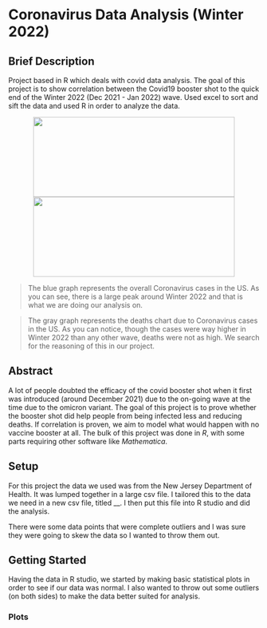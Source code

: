 # Coronavirus Data Analysis (Winter 2022)

## Brief Description
Project based in R which deals with covid data analysis. The goal of this project is to show correlation between the Covid19 booster shot to the quick end of the Winter 2022 (Dec 2021 - Jan 2022) wave. Used excel to sort and sift the data and used R in order to analyze the data.

<p align="center">
  <img 
    width="403.2"
    height="160"
    src="https://github.com/akhilvreddy/CovidDataAnalysis/blob/main/CovidProject/uscovidgraph.png"
  >
  <img 
    width="403.2"
    height="160"
    src="https://github.com/akhilvreddy/CovidDataAnalysis/blob/main/CovidProject/uscoviddeathgraph.png"
  >
</p>

> The blue graph represents the overall Coronavirus cases in the US. As you can see, there is a large peak around Winter 2022 and that is what we are doing our analysis on. 

> The gray graph represents the deaths chart due to Coronavirus cases in the US. As you can notice, though the cases were way higher in Winter 2022 than any other wave, deaths were not as high. We search for the reasoning of this in our project.

## Abstract
A lot of people doubted the efficacy of the covid booster shot when it first was introduced (around December 2021) due to the on-going wave at the time due to the omicron variant. The goal of this project is to prove whether the booster shot did help people from being infected less and reducing deaths. If correlation is proven, we aim to model what would happen with no vaccine booster at all. The bulk of this project was done in _R_, with some parts requiring other software like _Mathematica_.

## Setup 
For this project the data we used was from the New Jersey Department of Health. It was lumped together in a large csv file. I tailored this to the data we need in a new csv file, titled __. I then put this file into R studio and did the analysis.

There were some data points that were complete outliers and I was sure they were going to skew the data so I wanted to throw them out. 


## Getting Started
Having the data in R studio, we started by making basic statistical plots in order to see if our data was normal. I also wanted to throw out some outliers (on both sides) to make the data better suited for analysis. 


### Plots
